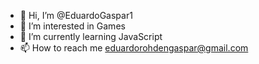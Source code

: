 - 👋 Hi, I’m @EduardoGaspar1
- 👀 I’m interested in Games
- 🌱 I’m currently learning JavaScript
- 📫 How to reach me 
eduardorohdengaspar@gmail.com

<!---
EduardoGaspar1/EduardoGaspar1 is a ✨ special ✨ repository because its `README.md` (this file) appears on your GitHub profile.
You can click the Preview link to take a look at your changes.
--->

